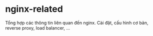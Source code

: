 # nginx-related
Tổng hợp các thông tin liên quan đến nginx. Cài đặt, cấu hình cơ bản, reverse proxy, load balancer, ...
